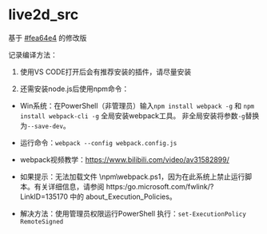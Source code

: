 # live2d_src
基于 [#fea64e4](https://github.com/EYHN/hexo-helper-live2d/commit/fea64e49a760ded5cc2dad974fd3d55bcebe15c6) 的修改版

记录编译方法：

1. 使用VS CODE打开后会有推荐安装的插件，请尽量安装

2. 还需安装node.js后使用npm命令：

- Win系统：在PowerShell（非管理员）输入`npm install webpack -g` 和 `npm install webpack-cli -g` 全局安装webpack工具。
非全局安装将参数`-g`替换为`--save-dev`。

- 运行命令：`webpack --config webpack.config.js`

- webpack视频教学：https://www.bilibili.com/video/av31582899/

- 如果提示：无法加载文件 \npm\webpack.ps1，因为在此系统上禁止运行脚本。有关详细信息，请参阅 https:/go.microsoft.com/fwlink/?LinkID=135170 中的 about_Execution_Policies。
- 解决方法：使用管理员权限运行PowerShell 执行：`set-ExecutionPolicy RemoteSigned`
